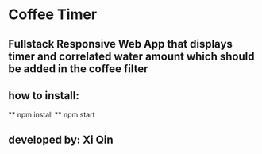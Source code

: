 # Coffee Timer

## Fullstack Responsive Web App that displays timer and correlated water amount which should be added in the coffee filter

## how to install: 
** npm install
** npm start 

## developed by: Xi Qin 